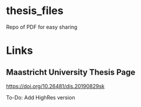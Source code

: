 # thesis_files
Repo of PDF for easy sharing

# Links
## Maastricht University Thesis Page 
https://doi.org/10.26481/dis.20190829sk

To-Do: Add HighRes version

